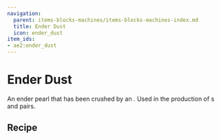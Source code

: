```yaml
---
navigation:
  parent: items-blocks-machines/items-blocks-machines-index.md
  title: Ender Dust
  icon: ender_dust
item_ids:
- ae2:ender_dust
---
```


# Ender Dust

<ItemImage id="ender_dust" scale="4" />

An ender pearl that has been crushed by an <ItemLink id="inscriber" />. Used in the production of <ItemLink id="wireless_booster" />s
and <ItemLink id="quantum_entangled_singularity" /> pairs.

## Recipe

<RecipeFor id="ender_dust" />
